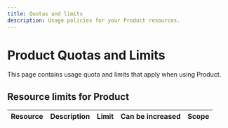 ```yaml
---
title: Quotas and limits
description: Usage policies for your Product resources.
---
```


# Product Quotas and Limits

This page contains usage quota and limits that apply when using Product.

## Resource limits for Product

| Resource | Description | Limit | Can be increased | Scope |
| --- | --- | --- | --- | --- |
